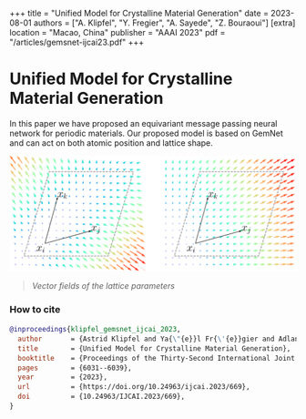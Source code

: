+++
title = "Unified Model for Crystalline Material Generation"
date = 2023-08-01
authors = ["A. Klipfel", "Y. Fregier", "A. Sayede", "Z. Bouraoui"]
[extra]
location = "Macao, China"
publisher = "AAAI 2023"
pdf = "/articles/gemsnet-ijcai23.pdf"
+++

# Unified Model for Crystalline Material Generation

In this paper we have proposed an equivariant message passing neural network for periodic materials. Our proposed model is based on GemNet and can act on both atomic position and lattice shape.

![commutative diagram](/images/articles/vector_fields.png)
> *Vector fields of the lattice parameters*

### How to cite

```bibtex
@inproceedings{klipfel_gemsnet_ijcai_2023,
  author       = {Astrid Klipfel and Ya{\"{e}}l Fr{\'{e}}gier and Adlane Sayede and Zied Bouraoui},
  title        = {Unified Model for Crystalline Material Generation},
  booktitle    = {Proceedings of the Thirty-Second International Joint Conference on Artificial Intelligence, {IJCAI} 2023, 19th-25th August 2023, Macao, SAR, China},
  pages        = {6031--6039},
  year         = {2023},
  url          = {https://doi.org/10.24963/ijcai.2023/669},
  doi          = {10.24963/IJCAI.2023/669},
}
```
